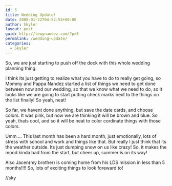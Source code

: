 ```yaml
---
id: 5
title: Wedding Update!
date: 2008-01-22T04:52:53+00:00
author: Skyler
layout: post
guid: http://lewynandez.com/?p=5
permalink: /wedding-update/
categories:
  - Skyler
---
```

So, we are just starting to push off the dock with this whole wedding planning thing.

I think its just getting to realize what you have to do to really get going, so Mommy and Pappa Nandez started a list of things we need to get done between now and our wedding, so that we know what we need to do, so it looks like we are going to start putting check marks next to the things on the list finally! So yeah, neat!

So far, we havent done anything, but save the date cards, and choose colors. It was pink, but now we are thinking it will be brown and blue. So yeah, thats cool, and so it will be neat to color cordinate things with those colors.

Umm&#8230;. This last month has been a hard month, just emotionally, lots of stress with school and work and things like that. But really I just think that its the weather outside. Its just dumping snow on us like crazy! So, it makes the mood kinda bad from the start, but cheer up, summer is on its way!

Also Jacen(my brother) is coming home from his LDS mission in less than 5 months!!!! So, lots of exciting things to look foreward to!

//sky